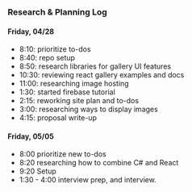 ### Research & Planning Log
#### Friday, 04/28
* 8:10: prioritize to-dos
* 8:40: repo setup
* 8:50: research libraries for gallery UI features
* 10:30: reviewing react gallery examples and docs
* 11:00: researching image hosting
* 1:30: started firebase tutorial
* 2:15: reworking site plan and to-dos
* 3:00: researching ways to display images
* 4:15: proposal write-up

#### Friday, 05/05
* 8:00 prioritize new to-dos
* 8:20 researching how to combine C# and React
* 9:20 Setup
* 1:30 - 4:00 interview prep, and interview. 
